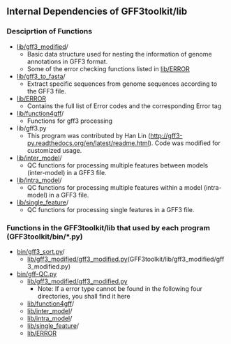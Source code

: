## Internal Dependencies of GFF3toolkit/lib
### Desciprtion of Functions
* [lib/gff3_modified](lib/gff3_modified)/
    - Basic data structure used for nesting the information of genome annotations in GFF3 format. 
    - Some of the error checking functions listed in [lib/ERROR](lib/ERROR)
* [lib/gff3_to_fasta](lib/gff3_to_fasta)/
    - Extract specific sequences from genome sequences according to the GFF3 file.
* [lib/ERROR](lib/ERROR)
    - Contains the full list of Error codes and the corresponding Error tag
* [lib/function4gff](lib/function4gff)/
    - Functions for gff3 processing
* lib/gff3.py
    - This program was contributed by Han Lin (http://gff3-py.readthedocs.org/en/latest/readme.html). Code was modified for customized usage.
* [lib/inter_model](lib/inter_model)/
    - QC functions for processing multiple features between models (inter-model) in a GFF3 file.
* [lib/intra_model](lib/intra_model)/
    - QC functions for processing multiple features within a model (intra-model) in a GFF3 file.
* [lib/single_feature](lib/single_feature)/
    - QC functions for processing single features in a GFF3 file.

### Functions in the GFF3toolkit/lib that used by each program (GFF3toolkit/bin/*.py)
* [bin/gff3_sort.py](bin/gff3_sort.py)/
    - [lib/gff3_modified/gff3_modified.py](lib/gff3_modified/gff3_modified.py)(GFF3toolkit/lib/gff3_modified/gff3_modified.py)
* [bin/gff-QC.py](bin/gff-QC.py)
    - [lib/gff3_modified/gff3_modified.py](lib/gff3_modified/gff3_modified.py)
        - Note: If a error type cannot be found in the following four directories, you shall find it here
    - [lib/function4gff](lib/function4gff)/
    - [lib/inter_model](lib/inter_model)/
    - [lib/intra_model](lib/intra_model)/
    - [lib/single_feature](lib/single_feature)/
    - [lib/ERROR](lib/ERROR)

